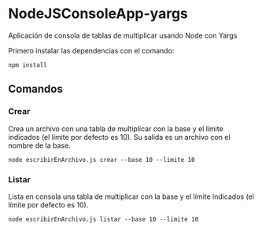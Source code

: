 # NodeJSConsoleApp-yargs
Aplicación de consola de tablas de multiplicar usando Node con Yargs

Primero instalar las dependencias con el comando: 
```
npm install
```
## Comandos
### Crear
Crea un archivo con una tabla de multiplicar con la base y el límite indicados (el límite por defecto es 10).
Su salida es un archivo con el nombre de la base.
```
node escribirEnArchivo.js crear --base 10 --limite 10
```
### Listar
Lista en consola una tabla de multiplicar con la base y el límite indicados (el límite por defecto es 10).
```
node escribirEnArchivo.js listar --base 10 --limite 10
```
